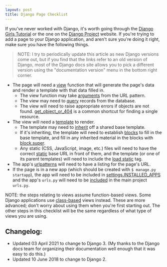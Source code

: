 ```yaml
---
layout: post
title: Django Page Checklist
---
```

If you've never worked with Django, it's worth going through the [Django Girls Tutorial](https://tutorial.djangogirls.org/en/) or the one on the [Django Project](https://docs.djangoproject.com/en/3.1/intro/tutorial01/) website. If you're trying to add a page to your Django application, and aren't sure you're doing it right, make sure you have the following things.

> NOTE: I try to periodically update this article as new Django versions come out, but if you find that the links refer to an old version of Django, most of the Django docs site allows you to pick a different version using the "documentation version" menu in the bottom right corner.

* The page will need a [view](https://docs.djangoproject.com/en/3.1/topics/http/views/) function that will generate the page's data and render a template with that data filled in.
  - The view function may take [arguments](https://docs.djangoproject.com/en/3.1/intro/tutorial03/#writing-more-views) from the URL pattern.
  - The view may need to [query](https://docs.djangoproject.com/en/3.1/ref/models/querysets/) records from the database.
  - The view will need to raise appropriate errors if objects are not found.  [get_object_or_404](https://docs.djangoproject.com/en/3.1/topics/http/shortcuts/#django.shortcuts.get_object_or_404) is a common shortcut for finding a single resource.
* The view will need a [template](https://docs.djangoproject.com/en/3.1/intro/tutorial03/#write-views-that-actually-do-something) to render.
  - The template may need to [inherit](https://docs.djangoproject.com/en/3.1/ref/templates/language/#id1) off a shared base template.
  - If it's inheriting, the template will need to establish  [blocks](https://docs.djangoproject.com/en/3.1/ref/templates/language/#id1) to fill in the base template, and fill in any inherited material in the blocks with [block.super](https://docs.djangoproject.com/en/3.1/ref/templates/language/#template-inheritance).
  - Any static (CSS, JavaScript, image, etc.) files will need to have the correct [static](https://docs.djangoproject.com/en/3.1/howto/static-files/) base URL in front of them, and the template (or one of its parent templates) will need to include the [load static](https://docs.djangoproject.com/en/3.1/howto/static-files/#configuring-static-files) tag.
* The app's [urlpatterns](https://docs.djangoproject.com/en/3.1/topics/http/urls/#example) will need to have a listing for the page's URL.
* If the page is in a new app (which should be created with `$ manage.py startapp`), the app will need to be included in [settings.INSTALLED_APPS](https://docs.djangoproject.com/en/3.1/ref/settings/#installed-apps) and the app's `urls.py` will need to be [included](https://docs.djangoproject.com/en/3.1/topics/http/urls/#including-other-urlconfs) in the main project `urls.py`.


NOTE: the steps relating to views assume function-based views. Some Django applications use [class-based](https://docs.djangoproject.com/en/3.1/topics/class-based-views/) views instead. These are more advanced; don't worry about using them when you're first starting out. The other steps in this checklist will be the same regardless of what type of views you are using.

## Changelog: 

* Updated 03 April 2021 to change to Django 3. (My thanks to the Django docs team for organizing their documentation well enough that it was easy to do this.)
* Updated 10 June 2018 to change to Django 2.
